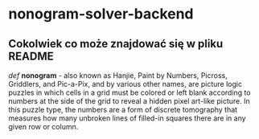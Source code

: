 # nonogram-solver-backend

## Cokolwiek co może znajdować się w pliku README
*def* **nonogram** - also known as Hanjie, Paint by Numbers, Picross, Griddlers, and Pic-a-Pix, and by various other names, are picture logic puzzles in which cells in a grid must be colored or left blank according to numbers at the side of the grid to reveal a hidden pixel art-like picture. In this puzzle type, the numbers are a form of discrete tomography that measures how many unbroken lines of filled-in squares there are in any given row or column.
